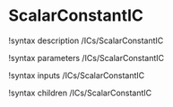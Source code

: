 <!-- MOOSE Documentation Stub: Remove this when content is added. -->

# ScalarConstantIC
!syntax description /ICs/ScalarConstantIC

!syntax parameters /ICs/ScalarConstantIC

!syntax inputs /ICs/ScalarConstantIC

!syntax children /ICs/ScalarConstantIC
